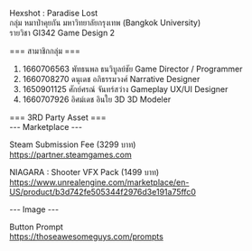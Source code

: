 Hexshot : Paradise Lost\
กลุ่ม หมาป่าคุยกัน มหาวิทยาลัยกรุงเทพ (Bangkok University)\
รายวิชา GI342 Game Design 2


=== สามาชิกกลุ่ม ===

1. 1660706563 พัทธนพล ธนวิบูลย์ชัย Game Director / Programmer
2. 1660708270 ดนุเดช อภิธรรมวงศ์ Narrative Designer
3. 1650901125 ศักย์ศรณ์ จันทร์สว่าง Gameplay UX/UI Designer
4. 1660707926 อิศม์เดช อินใย 3D 3D Modeler

=== 3RD Party Asset ===\
--- Marketplace ---

Steam Submission Fee (3299 บาท)\
https://partner.steamgames.com

NIAGARA : Shooter VFX Pack (1499 บาท)\
https://www.unrealengine.com/marketplace/en-US/product/b3d742fe505344f2976d3e191a75ffc0


--- Image ---

Button Prompt\
https://thoseawesomeguys.com/prompts